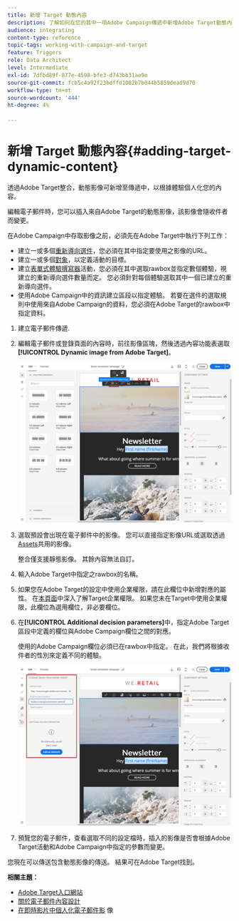 ```yaml
---
title: 新增 Target 動態內容
description: 了解如何在您的其中一項Adobe Campaign傳遞中新增Adobe Target動態內容。
audience: integrating
content-type: reference
topic-tags: working-with-campaign-and-target
feature: Triggers
role: Data Architect
level: Intermediate
exl-id: 7dfbd89f-877e-4598-bfe3-d743bb31ae9e
source-git-commit: fcb5c4a92f23bdffd1082b7b044b5859dead9d70
workflow-type: tm+mt
source-wordcount: '444'
ht-degree: 4%

---
```


# 新增 Target 動態內容{#adding-target-dynamic-content}

透過Adobe Target整合，動態影像可新增至傳遞中，以根據體驗個人化您的內容。

編輯電子郵件時，您可以插入來自Adobe Target的動態影像，該影像會隨收件者而變更。

在Adobe Campaign中存取影像之前，必須先在Adobe Target中執行下列工作：

* 建立一或多個[重新導向選件](https://experienceleague.adobe.com/docs/target/using/experiences/offers/offer-redirect.html)，您必須在其中指定要使用之影像的URL。
* 建立一或多個[對象](https://experienceleague.adobe.com/docs/target/using/audiences/create-audiences/audiences.html)，以定義活動的目標。
* 建立[表單式體驗撰寫器](https://experienceleague.adobe.com/docs/target/using/experiences/form-experience-composer.html)活動，您必須在其中選取rawbox並指定數個體驗，視建立的重新導向選件數量而定。 您必須針對每個體驗選取其中一個已建立的重新導向選件。
* 使用Adobe Campaign中的資訊建立區段以指定體驗。 若要在選件的選取規則中使用來自Adobe Campaign的資料，您必須在Adobe Target的rawbox中指定資料。

1. 建立電子郵件傳遞.
1. 編輯電子郵件或登錄頁面的內容時，前往影像區塊，然後透過內容功能表選取&#x200B;**[!UICONTROL Dynamic image from Adobe Target]**。

   ![](assets/tar_insert_dynamic_image.png)

1. 選取預設會出現在電子郵件中的影像。 您可以直接指定影像URL或選取透過[Assets](../../integrating/using/working-with-campaign-and-assets-core-service.md)共用的影像。

   整合僅支援靜態影像。 其餘內容無法自訂。

1. 輸入Adobe Target中指定之rawbox的名稱。
1. 如果您在Adobe Target的設定中使用企業權限，請在此欄位中新增對應的屬性。 在[本頁面](https://experienceleague.adobe.com/docs/target/using/administer/manage-users/enterprise/properties-overview.html)中深入了解Target企業權限。 如果您未在Target中使用企業權限，此欄位為選用欄位，非必要欄位。
1. 在&#x200B;**[!UICONTROL Additional decision parameters]**&#x200B;中，指定Adobe Target區段中定義的欄位與Adobe Campaign欄位之間的對應。

   使用的Adobe Campaign欄位必須已在rawbox中指定。 在此，我們將根據收件者的性別來定義不同的體驗。

   ![](assets/tar_additional_decisionning_parameters.png)

1. 預覽您的電子郵件，查看選取不同的設定檔時，插入的影像是否會根據Adobe Target活動和Adobe Campaign中指定的參數而變更。

您現在可以傳送包含動態影像的傳送。 結果可在Adobe Target找到。

**相關主題：**

* [Adobe Target入口網站](https://experienceleague.adobe.com/docs/target/using/integrate/campaign-and-target.html)
* [關於電子郵件內容設計](../../designing/using/designing-content-in-adobe-campaign.md)
* [在即時影片中個人化電子郵件影](https://helpx.adobe.com/tw/marketing-cloud/how-to/email-marketing.html) 像
